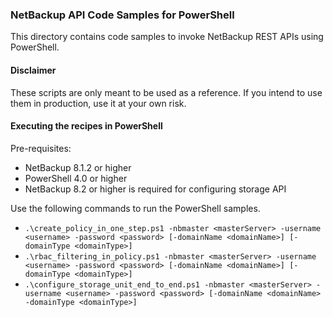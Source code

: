 ### NetBackup API Code Samples for PowerShell

This directory contains code samples to invoke NetBackup REST APIs using PowerShell.

#### Disclaimer

These scripts are only meant to be used as a reference. If you intend to use them in production, use it at your own risk.

#### Executing the recipes in PowerShell

Pre-requisites:
- NetBackup 8.1.2 or higher
- PowerShell 4.0 or higher
- NetBackup 8.2 or higher is required for configuring storage API 

Use the following commands to run the PowerShell samples.
- `.\create_policy_in_one_step.ps1 -nbmaster <masterServer> -username <username> -password <password> [-domainName <domainName>] [-domainType <domainType>]`
- `.\rbac_filtering_in_policy.ps1 -nbmaster <masterServer> -username <username> -password <password> [-domainName <domainName>] [-domainType <domainType>]`
- `.\configure_storage_unit_end_to_end.ps1 -nbmaster <masterServer> -username <username> -password <password> [-domainName <domainName> -domainType <domainType>]`
